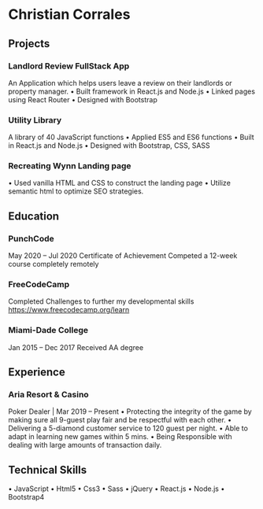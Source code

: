 # Christian Corrales

## Projects

### Landlord Review FullStack App 
An Application which helps users leave a review on their landlords or property manager.
•	Built framework in React.js and Node.js
•	Linked pages using React Router
•	Designed with Bootstrap
### Utility Library
A library of 40 JavaScript functions
•	Applied ES5 and ES6 functions
•	 Built in React.js and Node.js
•	 Designed with Bootstrap, CSS, SASS

### Recreating Wynn Landing page
•	Used vanilla HTML and CSS to construct the landing page
•	Utilize semantic html to optimize SEO strategies.

## Education

### PunchCode
May 2020 – Jul 2020
Certificate of Achievement 
Competed a 12-week course completely remotely

### FreeCodeCamp
Completed Challenges to further my developmental skills
https://www.freecodecamp.org/learn

### Miami-Dade College
Jan 2015 – Dec 2017
Received AA degree

## Experience

### Aria Resort & Casino
Poker Dealer | Mar 2019 – Present
•	Protecting the integrity of the game by making sure all 9-guest play fair and be respectful with each other.
•	Delivering a 5-diamond customer service to 120 guest per night.
•	Able to adapt in learning new games within 5 mins.
•	Being Responsible with dealing with large amounts of transaction daily.

## Technical Skills
•	JavaScript
•	Html5
•	Css3
•	Sass
•	jQuery
•	React.js
•	Node.js
•	Bootstrap4
